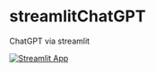 # streamlitChatGPT
ChatGPT via streamlit

[![Streamlit App]([https://static.streamlit.io/badges/streamlit_badge_black_white.svg)](https://share.streamlit.io/streamlit/demo-deepdream](https://voice-chat-gpt.streamlit.app))
